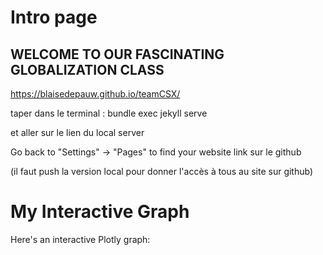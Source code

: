 # Intro page

## WELCOME TO OUR FASCINATING GLOBALIZATION CLASS

https://blaisedepauw.github.io/teamCSX/


taper dans le terminal : bundle exec jekyll serve

et aller sur le lien du local server

Go back to "Settings" -> "Pages" to find your website link sur le github

(il faut push la version local pour donner l'accès à tous au site sur github)

# My Interactive Graph

Here's an interactive Plotly graph:
<!-- <div id="myPlot" style="width:100%;height:500px;"></div> -->
<!-- <script src="{{ '/assets/js/myPlot.js'| relative_url }}"></script> -->

